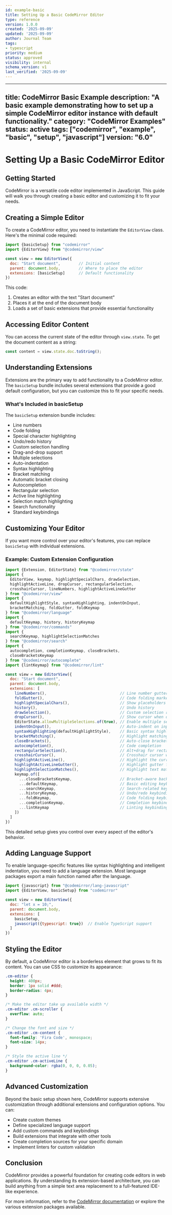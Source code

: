 ```yaml
---
id: example-basic
title: Setting Up a Basic CodeMirror Editor
type: reference
version: 1.0.0
created: '2025-09-09'
updated: '2025-09-09'
author: Journal Team
tags:
- typescript
priority: medium
status: approved
visibility: internal
schema_version: v1
last_verified: '2025-09-09'
---
```


***

title: CodeMirror Basic Example
description: "A basic example demonstrating how to set up a simple CodeMirror editor instance with default functionality."
category: "CodeMirror Examples"
status: active
tags: \["codemirror", "example", "basic", "setup", "javascript"]
version: "6.0"
--------------

# Setting Up a Basic CodeMirror Editor

## Getting Started

CodeMirror is a versatile code editor implemented in JavaScript. This guide will walk you through creating a basic editor and customizing it to fit your needs.

## Creating a Simple Editor

To create a CodeMirror editor, you need to instantiate the `EditorView` class. Here's the minimal code required:

```javascript
import {basicSetup} from "codemirror"
import {EditorView} from "@codemirror/view"

const view = new EditorView({
  doc: "Start document",        // Initial content
  parent: document.body,        // Where to place the editor
  extensions: [basicSetup]      // Default functionality
})
```

This code:

1. Creates an editor with the text "Start document"
2. Places it at the end of the document body
3. Loads a set of basic extensions that provide essential functionality

## Accessing Editor Content

You can access the current state of the editor through `view.state`. To get the document content as a string:

```javascript
const content = view.state.doc.toString();
```

## Understanding Extensions

Extensions are the primary way to add functionality to a CodeMirror editor. The `basicSetup` bundle includes several extensions that provide a good default configuration, but you can customize this to fit your specific needs.

### What's Included in basicSetup

The `basicSetup` extension bundle includes:

- Line numbers
- Code folding
- Special character highlighting
- Undo/redo history
- Custom selection handling
- Drag-and-drop support
- Multiple selections
- Auto-indentation
- Syntax highlighting
- Bracket matching
- Automatic bracket closing
- Autocompletion
- Rectangular selection
- Active line highlighting
- Selection match highlighting
- Search functionality
- Standard keybindings

## Customizing Your Editor

If you want more control over your editor's features, you can replace `basicSetup` with individual extensions.

### Example: Custom Extension Configuration

```javascript
import {Extension, EditorState} from "@codemirror/state"
import {
  EditorView, keymap, highlightSpecialChars, drawSelection,
  highlightActiveLine, dropCursor, rectangularSelection,
  crosshairCursor, lineNumbers, highlightActiveLineGutter
} from "@codemirror/view"
import {
  defaultHighlightStyle, syntaxHighlighting, indentOnInput,
  bracketMatching, foldGutter, foldKeymap
} from "@codemirror/language"
import {
  defaultKeymap, history, historyKeymap
} from "@codemirror/commands"
import {
  searchKeymap, highlightSelectionMatches
} from "@codemirror/search"
import {
  autocompletion, completionKeymap, closeBrackets,
  closeBracketsKeymap
} from "@codemirror/autocomplete"
import {lintKeymap} from "@codemirror/lint"

const view = new EditorView({
  doc: "Start document",
  parent: document.body,
  extensions: [
    lineNumbers(),                                // Line number gutter
    foldGutter(),                                 // Code folding markers
    highlightSpecialChars(),                      // Show placeholders for non-printable chars
    history(),                                    // Undo history
    drawSelection(),                              // Custom selection rendering
    dropCursor(),                                 // Show cursor when dragging
    EditorState.allowMultipleSelections.of(true), // Enable multiple selections
    indentOnInput(),                              // Auto-indent on input
    syntaxHighlighting(defaultHighlightStyle),    // Basic syntax highlighting
    bracketMatching(),                            // Highlight matching brackets
    closeBrackets(),                              // Auto-close brackets
    autocompletion(),                             // Code completion
    rectangularSelection(),                       // Alt+drag for rectangular selection
    crosshairCursor(),                            // Crosshair cursor when holding Alt
    highlightActiveLine(),                        // Highlight the current line
    highlightActiveLineGutter(),                  // Highlight gutter for current line
    highlightSelectionMatches(),                  // Highlight text matching selection
    keymap.of([
      ...closeBracketsKeymap,                     // Bracket-aware backspace
      ...defaultKeymap,                           // Basic editing keybindings
      ...searchKeymap,                            // Search-related keybindings
      ...historyKeymap,                           // Undo/redo keybindings
      ...foldKeymap,                              // Code folding keybindings
      ...completionKeymap,                        // Completion keybindings
      ...lintKeymap                               // Linting keybindings
    ])
  ]
})
```

This detailed setup gives you control over every aspect of the editor's behavior.

## Adding Language Support

To enable language-specific features like syntax highlighting and intelligent indentation, you need to add a language extension. Most language packages export a main function named after the language.

```javascript
import {javascript} from "@codemirror/lang-javascript"
import {EditorView, basicSetup} from "codemirror"

const view = new EditorView({
  doc: "let x = 10;",
  parent: document.body,
  extensions: [
    basicSetup,
    javascript({typescript: true})  // Enable TypeScript support
  ]
})
```

## Styling the Editor

By default, a CodeMirror editor is a borderless element that grows to fit its content. You can use CSS to customize its appearance:

```css
.cm-editor {
  height: 400px;
  border: 1px solid #ddd;
  border-radius: 4px;
}

/* Make the editor take up available width */
.cm-editor .cm-scroller {
  overflow: auto;
}

/* Change the font and size */
.cm-editor .cm-content {
  font-family: 'Fira Code', monospace;
  font-size: 14px;
}

/* Style the active line */
.cm-editor .cm-activeLine {
  background-color: rgba(0, 0, 0, 0.05);
}
```

## Advanced Customization

Beyond the basic setup shown here, CodeMirror supports extensive customization through additional extensions and configuration options. You can:

- Create custom themes
- Define specialized language support
- Add custom commands and keybindings
- Build extensions that integrate with other tools
- Create completion sources for your specific domain
- Implement linters for custom validation

## Conclusion

CodeMirror provides a powerful foundation for creating code editors in web applications. By understanding its extension-based architecture, you can build anything from a simple text area replacement to a full-featured IDE-like experience.

For more information, refer to the [CodeMirror documentation](https://codemirror.net/docs/) or explore the various extension packages available.
